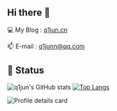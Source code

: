 ## Hi there 👋

💻 My Blog : [q1jun.cn](https://q1jun.cn)

📫 E-mail : [q1junn@qq.com](mailto:q1junn@qq.com)
<!--
**q1jun/q1jun** is a ✨ _special_ ✨ repository because its `README.md` (this file) appears on your GitHub profile.

Here are some ideas to get you started:

- 🔭 I’m currently working on ...
- 🌱 I’m currently learning ...
- 👯 I’m looking to collaborate on ...
- 🤔 I’m looking for help with ...
- 💬 Ask me about ...
- 📫 How to reach me: ...
- 😄 Pronouns: ...

- ⚡ Fun fact: ...
-->
## 🚩 Status

![q1jun's GitHub stats](https://github-readme-stats.vercel.app/api?username=q1jun&show_icons=true&include_all_commits=true&theme=tokyonight) [![Top Langs](https://github-readme-stats.vercel.app/api/top-langs/?username=q1jun&layout=compact&theme=tokyonight)](https://github.com/anuraghazra/github-readme-stats)

![Profile details card](http://github-profile-summary-cards.vercel.app/api/cards/profile-details?username=q1jun&theme=github_dark)

[//]: # (### 🎃 Visitors)

[//]: #

[//]: # (![Visitor Count]&#40;https://profile-counter.glitch.me/q1jun/count.svg&#41;)

